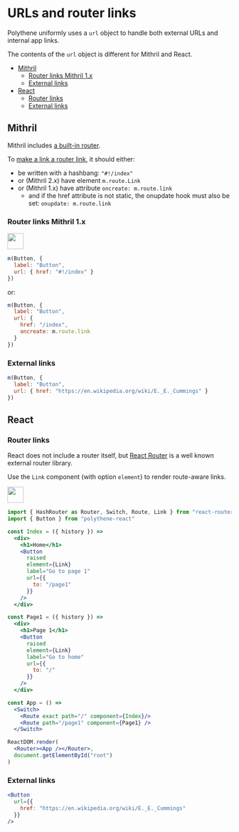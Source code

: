 # URLs and router links


Polythene uniformly uses a `url` object to handle both external URLs and internal app links.

The contents of the `url` object is different for Mithril and React.

<!-- MarkdownTOC autolink="true" autoanchor="true" bracket="round" levels="1,2,3" -->

- [Mithril](#mithril)
  - [Router links Mithril 1.x](#router-links-mithril-1x)
  - [External links](#external-links)
- [React](#react)
  - [Router links](#router-links)
  - [External links](#external-links-1)

<!-- /MarkdownTOC -->



<a id="mithril"></a>
## Mithril

Mithril includes [a built-in router](https://mithril.js.org/#routing).

To [make a link a router link](https://mithril.js.org/route.html#mroutelink), it should either:

* be written with a hashbang: `"#!/index"`
* or (Mithril 2.x) have element `m.route.Link`
* or (Mithril 1.x) have attribute `oncreate: m.route.link`
  * and if the href attribute is not static, the onupdate hook must also be set: `onupdate: m.route.link`


<a id="router-links"></a>
### Router links Mithril 1.x

<a href="https://flems.io/#0=N4Igxg9gdgzhA2BTEAucD4EMAONEBMQAaEGMAJw1QG0AGIgRloDYBmAXRIDMBLJGGqCiYAtsjQA6ABYAXEfGLooMxMtQgAPPB5QA1gAIp5RFwC8AHRCyZuFAHo7mcjKkBXcmCRjYEgOY8XVwAjCR4IRxg8GRg7bAQATxdVRDtEAA9RbH47Li8YCTBIy31jeAtSGXj+KUREGUsAPnMoZo0ych5sGX0YD3LrWwcnQI8vVXz-QJCwiKiYuPhEmqgUmBlMKHxMeGgUhaXkgFoRAKM+WISklePTjvhDtY2tnZWJACsYRo07ds6ZJpaUDaFD+PT6lgGMHsjmcblGiG8E1OwVC4UwkTq80uy1W602212F0WV0Qh0KWOJOLJkQeeOeu3enxADW+vy6ANa+B4ADd9Dx8OVKBB6szvlzuQ1FHgkGAZGFYOpaChaIdmCgAEwMEAAXyIQlE4hAjMUkGUqhk6lNa30wH0ACFXDIZNB9Nr9KZ9PsSQBuZrNK3dACSm3S7ptfpk3J4iAA7ih9AAKACU7oa+mozX0+nMcgTEIYliI2ZAAAkIGJLEmiJms-oRAmHU7oEXgDXayVMDw8Ph4zJyK5ENWoO2c1ggoh4PHLABxCD6Z2ezC+RD6AvENu19yT8PD9u1owmKcgWJLxBrod72vQCiITAqeMiCSUR2ICTaPQbrPajfapM19g5s02q+oCAb6AACqeDBhq2LSRtGcaJimphphmu45vW+aFsWkHLqulYXrW9aNs6UAtp+HZdgQvb9oOG6jpg47bjOc4LlI5aIIWFFbvGsGXlmB5cEedhcbul7XsYd6IA+T4QC+b46LoFHfmJrp-ruAH1FAwF+lAYEiHJygAHIQPgK4evgEBgK43gyBIACOA7kPEADKE6ILKEDkHmIAAMRCiKSYgY+z4qBI2DGLwaRhpYvmWCBYGhYgAAid6YDBNaWCJqD6MGZlpIRWXYFBljxrhZ5AcFskvgmBmuMZpmDsW2VFklqXrEFukmuW2B8Ig5DqEEjETlK7myvKAhoAwADsKAMAALDqeogMIYjqAUkTdWaahoEEpnxDuWbFfgXJQL48bqrQ2BpCB2qjTKcrQJNIAMHNzA6pwIDvrok3UPqa1oCcLh3AAAgwEjg+9JBbuokLQvV2C6L4BTlnYQNnPAYMQxIzBo7cfDGiQlTYIabIWtq7DakAA" target="_blank"><img src="https://arthurclemens.github.io/assets/polythene/docs/try-out-green.gif" height="36" /></a>

~~~javascript
m(Button, {
  label: "Button",
  url: { href: "#!/index" }
})
~~~

or:

~~~javascript
m(Button, {
  label: "Button",
  url: {
    href: "/index",
    oncreate: m.route.link
  }
})
~~~


<a id="external-links"></a>
### External links

~~~javascript
m(Button, {
  label: "Button",
  url: { href: "https://en.wikipedia.org/wiki/E._E._Cummings" }
})
~~~



<a id="react"></a>
## React


<a id="router-links-1"></a>
### Router links

React does not include a router itself, but [React Router](https://github.com/ReactTraining/react-router) is a well known external router library. 

Use the `Link` component (with option `element`) to render route-aware links.

<a href="https://flems.io/#0=N4IgZglgNgpgziAXAbVAOwIYFsZJAOgAsAXLKEAGhAGMB7NYmBvAHjmoCcIAHYgAjgdqAXgA6IEsW5xEAelkYOxQgFchsHGjj4A5hGUqARvgi0FcODGJxZ3WlACeypjFlxiGNABMMUeq7tHZzQYAFoOGAxqYlt7J0IXcMjo0PdPHz8Q-AArOHEAPhY3Th5ifNE0NhLeASExCWIpGXlFA3UYTW09A2NTc0trWKCEkLcPb19-IfjE6gtp4LC5uFTxjP8cvJBC4q5ecsr2Pf5BEXFJaTlZai80Ta8YKAgANw58EJi0bixZCKjicK0FSMDihLy0LAAAQArPgAAz4ACMshUWC8v2SAI4QJBYIh+CwEDuuQKRSOpQOFRYXhefAgXnq2NoxFJshpz3ylBAllg0VMWjwABZEIiAMyhYUAThAAF8KOhsLhEARcly6AwmMQ8Or3HxgBU+HwABIYOCEABKOJgHEQfEtwOtFANfAAygB3fTUQhOtCG+2MH2GgAyRIA1j6ZXxhHbMf7rQARADyAFkANwVHX8YB2jAQSxeABCwOI9D4kejgRmIXTaAz9F1AElvDAAB5RvgACmzhDzJY4DjLAEoo-k+M7qS8DobDSxCIj8kaITAinOp9OWObc-mi416M7p3xHh1NcJgCG0KGZfvp1AMIZHvUAOK0PglvjcDA6GB8RHia+GtQoFPfVfQPacS1tcRbE-GBfxAf8yyvUDDVkNcinZSk0EzPgAAUYMRdsuz4Ht3FofshxHMdQInDlr1nec8K-H8V3nOjNzzGBC2LPdkOnI9NGIU9z0vBDb3vIDxGfV8X0IJc-14gCOCA4AQLA8DaEgkBZHktSZSQg9UPHNlJwqOstH4ABBbhuEI4dhFHcd3U9Qg1xnONDxbf53wwZR6m0kA+DoLA7BCBhTybB4WxlQzeI3K1vN8qCPy-ODAohEKT2ARjYMjGKZ1kJziC9TDzUxJNk3wCJmw4DtxzjDhCismzUKKer8kDPhwWoVFNV0KwAFENE1AsHAbLxapAJkWRAQcKkHGs1XS6BrTwQw70eLkeRgPl6yFOFEFFRFZXlEBMBwPB8GWRaNWYZVZQAXSoJ4LwQFAFXO5U-mifAHmeR5aG+XrVSoQC8AuZoUS+UMdEuiEMX+FE0Xh77fv+wGGE2LliAcbglW5aotTld68a+gFwSwH6YD+vx0eITGQaUsHGkueQVChmGguRsm4dRdFSbxCnUZpgT6ZAbHcbwcleAemUgA" target="_blank"><img src="https://arthurclemens.github.io/assets/polythene/docs/try-out-green.gif" height="36" /></a>

~~~jsx
import { HashRouter as Router, Switch, Route, Link } from "react-router-dom"
import { Button } from "polythene-react"

const Index = ({ history }) => 
  <div>
    <h1>Home</h1>
    <Button
      raised
      element={Link}
      label="Go to page 1"
      url={{
        to: "/page1"
      }}
    />
  </div>

const Page1 = ({ history }) => 
  <div>
    <h1>Page 1</h1>
    <Button
      raised
      element={Link}
      label="Go to home"
      url={{
        to: "/"
      }}
    />
  </div>

const App = () => 
  <Switch>
    <Route exact path="/" component={Index}/>
    <Route path="/page1" component={Page1} />
  </Switch>

ReactDOM.render(
  <Router><App /></Router>,
  document.getElementById("root")
)
~~~

<a id="external-links-1"></a>
### External links

~~~jsx
<Button
  url={{
    href: "https://en.wikipedia.org/wiki/E._E._Cummings"
  }}
/>
~~~
